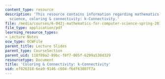 ```yaml
---
content_type: resource
description: 'This resource contains information regarding mathematics for computer
  science, coloring & connectivity: k-Connectivity.'
file: /media/courses/6-042j-mathematics-for-computer-science-spring-2015/ef0263186ea99146c604f6df63807f7a_MIT6_042JS15_k-connectivity.pdf
file_type: application/pdf
learning_resource_types:
- Lecture Notes
ocw_type: OCWFile
parent_title: Lecture Slides
parent_type: CourseSection
parent_uid: 118f09a2-89bc-f0f7-005f-6299a530d329
resourcetype: Document
title: 'Coloring & Connectivity: k-Connectivity'
uid: ef026318-6ea9-9146-c604-f6df63807f7a
---
```

